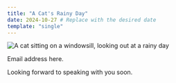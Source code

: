 ```yaml
---
title: "A Cat's Rainy Day"
date: 2024-10-27 # Replace with the desired date
template: "single"
---
```


![A cat sitting on a windowsill, looking out at a rainy day](https://images.macrumors.com/t/wvBp_HGYzUZeneatDI1358r-HVg=/800x0/article-new/2025/02/iCloud-Versus-UK-Key-Feature.jpg?lossy)

Email address here. 

Looking forward to speaking with you soon. 
